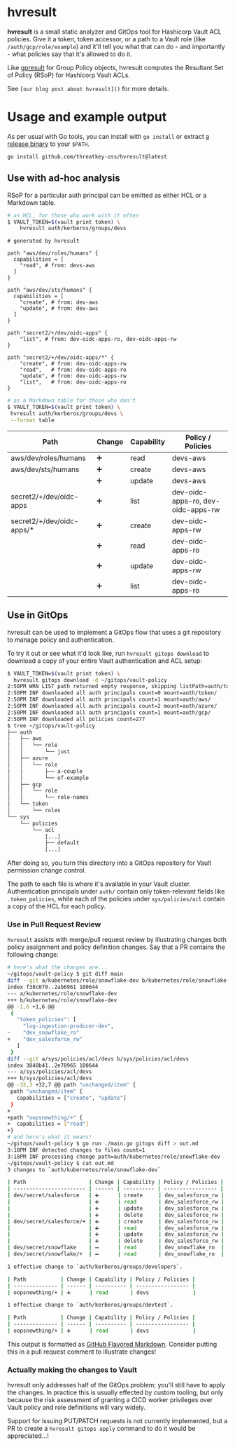 # hvresult

**hvresult** is a small static analyzer and GitOps tool for Hashicorp Vault ACL policies. Give it a token, token accessor, or a path to a Vault role (like `/auth/gcp/role/example`) and it'll tell you what that can do - and importantly - what policies say that it's allowed to do it.

Like [gpresult](https://learn.microsoft.com/en-us/windows-server/administration/windows-commands/gpresult) for Group Policy objects, hvresult computes the Resultant Set of Policy (RSoP) for Hashicorp Vault ACLs.

See `[our blog post about hvresult]()` for more details.

# Usage and example output

As per usual with Go tools, you can install with `go install` or extract [a release binary](https://github.com/threatkey-oss/hvresult/releases) to your `$PATH`.

```
go install github.com/threatkey-oss/hvresult@latest
```

## Use with ad-hoc analysis

RSoP for a particular auth principal can be emitted as either HCL or a Markdown table.

```sh
# as HCL, for those who work with it often
$ VAULT_TOKEN=$(vault print token) \
    hvresult auth/kerberos/groups/devs
```

```hcl
# generated by hvresult

path "aws/dev/roles/humans" {
  capabilities = [
    "read", # from: devs-aws
  ]
}

path "aws/dev/sts/humans" {
  capabilities = [
    "create", # from: dev-aws
    "update", # from: dev-aws
  ]
}

path "secret2/+/dev/oidc-apps" {
    "list", # from: dev-oidc-apps-ro, dev-oidc-apps-rw
}

path "secret2/+/dev/oidc-apps/*" {
    "create", # from: dev-oidc-apps-rw
    "read",   # from: dev-oidc-apps-ro
    "update", # from: dev-oidc-apps-rw
    "list",   # from: dev-oidc-apps-ro
}
```

```sh
# as a Markdown table for those who don't
$ VAULT_TOKEN=$(vault print token) \
 hvresult auth/kerberos/groups/devs \
 --format table
```

| Path                       | Change | Capability | Policy / Policies                  |
| -------------------------- | ------ | ---------- | ---------------------------------- |
| aws/dev/roles/humans       | ➕     | read       | devs-aws                           |
| aws/dev/sts/humans         | ➕     | create     | devs-aws                           |
|                            | ➕     | update     | devs-aws                           |
| secret2/+/dev/oidc-apps    | ➕     | list       | dev-oidc-apps-ro, dev-oidc-apps-rw |
| secret2/+/dev/oidc-apps/\* | ➕     | create     | dev-oidc-apps-rw                   |
|                            | ➕     | read       | dev-oidc-apps-ro                   |
|                            | ➕     | update     | dev-oidc-apps-rw                   |
|                            | ➕     | list       | dev-oidc-apps-ro                   |

## Use in GitOps

hvresult can be used to implement a GitOps flow that uses a git repository to manage policy and authentication.

To try it out or see what it'd look like, run `hvresult gitops download` to download a copy of your entire Vault authentication and ACL setup:

```sh
$ VAULT_TOKEN=$(vault print token) \
  hvresult gitops download -d ~/gitops/vault-policy
2:50PM WRN LIST path returned empty response, skipping listPath=auth/token/roles secret=null
2:50PM INF downloaded all auth principals count=0 mount=auth/token/
2:50PM INF downloaded all auth principals count=1 mount=auth/aws/
2:50PM INF downloaded all auth principals count=2 mount=auth/azure/
2:50PM INF downloaded all auth principals count=1 mount=auth/gcp/
2:50PM INF downloaded all policies count=277
$ tree ~/gitops/vault-policy
├── auth
│   ├── aws
│   │   └── role
│   │       └── just
│   ├── azure
│   │   └── role
│   │       ├── a-couple
│   │       └── of-example
│   ├── gcp
│   │   └── role
│   │       └── role-names
│   └── token
│       └── roles
└── sys
    └── policies
        └── acl
            [...]
            ├── default
            [...]
```

After doing so, you turn this directory into a GitOps repository for Vault permission change control.

The path to each file is where it's available in your Vault cluster. Authentication principals under `auth/` contain only token-relevant fields like `.token_policies`, while each of the policies under `sys/policies/acl` contain a copy of the HCL for each policy.

### Use in Pull Request Review

`hvresult` assists with merge/pull request review by illustrating changes both policy assignment and policy definition changes. Say that a PR contains the following change:

```sh
# here's what the changes are...
~/gitops/vault-policy $ git diff main
diff --git a/kubernetes/role/snowflake-dev b/kubernetes/role/snowflake-dev
index f38c070..2ab6961 100644
--- a/kubernetes/role/snowflake-dev
+++ b/kubernetes/role/snowflake-dev
@@ -1,6 +1,6 @@
 {
   "token_policies": [
     "log-ingestion-producer-dev",
-    "dev_snowflake_ro"
+    "dev_salesforce_rw"
   ]
 }
diff --git a/sys/policies/acl/devs b/sys/policies/acl/devs
index 3840b41..2e78965 100644
--- a/sys/policies/acl/devs
+++ b/sys/policies/acl/devs
@@ -32,3 +32,7 @@ path "unchanged/item" {
 path "unchanged/item" {
   capabilities = ["create", "update"]
 }
+
+path "oopsnewthing/+" {
+  capabilities = ["read"]
+}
# and here's what it means!
~/gitops/vault-policy $ go run ./main.go gitops diff > out.md
3:18PM INF detected changes to files count=1
3:18PM INF processing change path=auth/kubernetes/role/snowflake-dev
~/gitops/vault-policy $ cat out.md
3 changes to `auth/kubernetes/role/snowflake-dev`

| Path                    | Change | Capability | Policy / Policies |
| ----------------------- | ------ | ---------- | ----------------- |
| dev/secret/salesforce   | ➕      | create     | dev_salesforce_rw |
|                         | ➕      | read       | dev_salesforce_rw |
|                         | ➕      | update     | dev_salesforce_rw |
|                         | ➕      | delete     | dev_salesforce_rw |
| dev/secret/salesforce/+ | ➕      | create     | dev_salesforce_rw |
|                         | ➕      | read       | dev_salesforce_rw |
|                         | ➕      | update     | dev_salesforce_rw |
|                         | ➕      | delete     | dev_salesforce_rw |
| dev/secret/snowflake    | ➖      | read       | dev_snowflake_ro  |
| dev/secret/snowflake/+  | ➖      | read       | dev_snowflake_ro  |

1 effective change to `auth/kerberos/groups/developers`.

| Path           | Change | Capability | Policy / Policies |
| -------------- | ------ | ---------- | ----------------- |
| oopsnewthing/+ | ➕      | read       | devs              |

1 effective change to `auth/kerberos/groups/devtest`.

| Path           | Change | Capability | Policy / Policies |
| -------------- | ------ | ---------- | ----------------- |
| oopsnewthing/+ | ➕      | read       | devs              |
```

This output is formatted as [GitHub Flavored Markdown](https://github.github.com/gfm). Consider putting this in a pull request comment to illustrate changes!

### Actually making the changes to Vault

hvresult only addresses half of the GitOps problem; you'll still have to apply the changes. In practice this is usually effected by custom tooling, but only because the risk assessment of granting a CICD worker privileges over Vault policy and role definitions will vary widely.

Support for issuing PUT/PATCH requests is not currently implemented, but a PR to create a `hvresult gitops apply` command to do it would be appreciated...!
